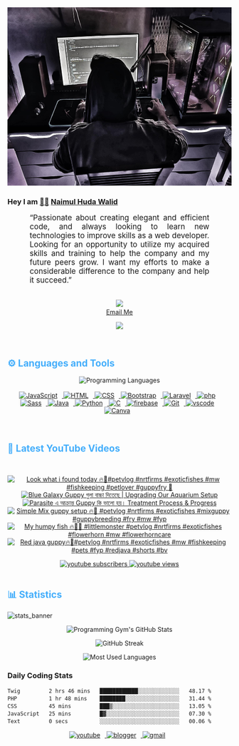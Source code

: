<!-- ![github_cover_banner](https://www.digitalsolutionservices.com/img/services/web%20development.gif)-->

<div align="center" style="display:block;">
    <img height="400px" width="100%" alt="github cover banner" src="https://raw.githubusercontent.com/NaimulHudaWalid/NaimulHudaWalid/main/272276268_3114779035434264_920860974401480824_n.jpg"/> 
</div>

### Hey I am [👨🏻‍][facebook] [Naimul Huda Walid][youtube]



<p align:"center" style="text-align: justify; margin: 0 50px; font-size: 17px;" >
   “Passionate about creating elegant and efficient code, and always looking to learn new technologies to improve skills as a web developer. Looking for an opportunity to utilize my acquired skills and training to help the company and my future peers grow. I want my efforts to make a considerable difference to the company and help it succeed.”
<br>
<br>
<div align="center">

![](https://visitor-badge.glitch.me/badge?page_id=NaimulHudaWalid)
    <br />
[Email Me](mailto:dev.naimulhuda@gmail.com)
</div>
</p>
<!-- Typing SVG by DenverCoder1 - https://github.com/DenverCoder1/readme-typing-svg -->
<p align="center">
<!--   <a href="https://github.com/DenverCoder1/readme-typing-svg"> -->
    <img src="https://readme-typing-svg.herokuapp.com?color=E22FE4&width=380&height=45&lines=Open-Source+Enthusiast;Learning+In+Public;Empowering+Others;Nice+To+Meet+You+...&center=true"></a>

</p>
<br>
<!-- Languages and Tools -->

<h2 style="color: #44AEFB">⚙️ Languages and Tools</h2>
<div align="center" style="display:block;">
    <img width="100px" alt="Programming Languages" src="https://user-images.githubusercontent.com/78341798/194531121-47b0119a-ce00-439d-b586-125f86acb098.png"/> 
</div>
<br>   
<!-- Icons Resources -->
<!-- https://devicon.dev/ -->
<!-- https://cdn.jsdelivr.net/npm/simple-icons@v3/icons/ -->
<div align="center">
  <a href="https://developer.mozilla.org/en-US/docs/Web/JavaScript" target="_blank" rel="noreferrer">
      <img  alt="JavaScript" height="50px" style="padding-right:10px;" src="https://cdn.jsdelivr.net/gh/devicons/devicon/icons/javascript/javascript-plain.svg"/>
  </a>
  
 
  <a href="https://developer.mozilla.org/en-US/docs/Web/HTML" target="_blank" rel="noreferrer">
      <img  alt="HTML" height="50px" style="padding-right:10px;" src="https://cdn.jsdelivr.net/gh/devicons/devicon/icons/html5/html5-original.svg"/>
  </a>
  <a href="https://developer.mozilla.org/en-US/docs/Web/CSS" target="_blank" rel="noreferrer">
      <img  alt="CSS" height="50px" style="padding-right:10px;" src="https://cdn.jsdelivr.net/gh/devicons/devicon/icons/css3/css3-original.svg"/>
  </a>
  <a href="https://getbootstrap.com/" target="_blank" rel="noreferrer">
      <img  alt="Bootstrap" height="50px" style="padding-right:10px;" src="https://cdn.jsdelivr.net/gh/devicons/devicon/icons/bootstrap/bootstrap-original.svg"/>
  </a> 
  <a href="https://laravel.com/" target="_blank" rel="noreferrer">
      <img  alt="Laravel" height="50px" style="padding-right:10px;" src="https://cdn.jsdelivr.net/gh/devicons/devicon/icons/laravel/laravel-plain.svg"/>
  </a>
  <a href="https://www.php.net/" target="_blank" rel="noreferrer">
      <img  alt="php" height="50px" style="padding-right:10px;" src="https://cdn.jsdelivr.net/gh/devicons/devicon/icons/php/php-original.svg"/>
  </a>
  <a href="https://sass-lang.com/" target="_blank" rel="noreferrer">
      <img  alt="Sass" height="50px" style="padding-right:10px;" src="https://cdn.jsdelivr.net/gh/devicons/devicon/icons/sass/sass-original.svg"/>
  </a>
  <a href="https://www.java.com/en/" target="_blank" rel="noreferrer">
      <img  alt="Java" height="50px" style="padding-right:10px;" src="https://cdn.jsdelivr.net/gh/devicons/devicon/icons/java/java-original.svg"/>
  </a>    
  <a href="https://www.python.org/" target="_blank" rel="noreferrer">
      <img  alt="Python" height="50px" style="padding-right:10px;" src="https://cdn.jsdelivr.net/gh/devicons/devicon/icons/python/python-original.svg"/>
  </a>
  <a href="https://www.cprogramming.com/" target="_blank" rel="noreferrer">
      <img  alt="C" height="50px" style="padding-right:10px;" src="https://cdn.jsdelivr.net/gh/devicons/devicon/icons/c/c-original.svg"/>
  </a>
  
  <a href="https://firebase.google.com/" target="_blank" rel="noreferrer">
      <img  alt="firebase" height="50px" style="padding-right:10px;" src="https://cdn.jsdelivr.net/gh/devicons/devicon/icons/firebase/firebase-plain.svg"/>
  </a>
 
  <a href="https://git-scm.com/" target="_blank" rel="noreferrer">
      <img  alt="Git" height="50px" style="padding-right:10px;" src="https://cdn.jsdelivr.net/gh/devicons/devicon/icons/git/git-original.svg"/>
  </a>
  
  <a href="https://code.visualstudio.com/" target="_blank" rel="noreferrer">
      <img  alt="vscode" height="50px" style="padding-right:10px;"src="https://cdn.jsdelivr.net/gh/devicons/devicon/icons/vscode/vscode-original.svg"/>
  </a>
  <a href="https://www.canva.com/" target="_blank" rel="noreferrer">
      <img  alt="Canva" height="50px" style="padding-right:10px;" src="https://cdn.jsdelivr.net/gh/devicons/devicon/icons/canva/canva-original.svg"/> 
  </a>
</div>
<br>
<br>

<!-- Latest YouTube Videos -->

<h2 style="color: #44AEFB">🎦 Latest YouTube Videos</h2>
<br />

<!-- Resource/Reference: https://github.com/DenverCoder1/github-readme-youtube-cards -->
<div class="youtube videos cards" align="center">

<!-- BEGIN YOUTUBE-CARDS -->
[![Look what i found today 🔥🖤#petvlog #nrtfirms #exoticfishes #mw #fishkeeping #petlover #guppyfry 💯](https://ytcards.demolab.com/?id=FC5zH7Ts9G4&title=Look+what+i+found+today+%F0%9F%94%A5%F0%9F%96%A4%23petvlog+%23nrtfirms+%23exoticfishes+%23mw+%23fishkeeping+%23petlover+%23guppyfry+%F0%9F%92%AF&lang=en&timestamp=1711705249&background_color=%230d1117&title_color=%23ffffff&stats_color=%23dedede&max_title_lines=1&width=250&border_radius=5 "Look what i found today 🔥🖤#petvlog #nrtfirms #exoticfishes #mw #fishkeeping #petlover #guppyfry 💯")](https://www.youtube.com/watch?v=FC5zH7Ts9G4)
[![Blue Galaxy Guppy গুলা বাচ্চা দিতেছে | Upgrading Our Aquarium Setup](https://ytcards.demolab.com/?id=WJIkFUM2bG4&title=Blue+Galaxy+Guppy+%E0%A6%97%E0%A7%81%E0%A6%B2%E0%A6%BE+%E0%A6%AC%E0%A6%BE%E0%A6%9A%E0%A7%8D%E0%A6%9A%E0%A6%BE+%E0%A6%A6%E0%A6%BF%E0%A6%A4%E0%A7%87%E0%A6%9B%E0%A7%87+%7C+Upgrading+Our+Aquarium+Setup&lang=en&timestamp=1711661398&background_color=%230d1117&title_color=%23ffffff&stats_color=%23dedede&max_title_lines=1&width=250&border_radius=5 "Blue Galaxy Guppy গুলা বাচ্চা দিতেছে | Upgrading Our Aquarium Setup")](https://www.youtube.com/watch?v=WJIkFUM2bG4)
[![Parasite এ আক্রান্ত Guppy কি ভালো হয়।  Treatment Process & Progress](https://ytcards.demolab.com/?id=6SzGDERkXRU&title=Parasite+%E0%A6%8F+%E0%A6%86%E0%A6%95%E0%A7%8D%E0%A6%B0%E0%A6%BE%E0%A6%A8%E0%A7%8D%E0%A6%A4+Guppy+%E0%A6%95%E0%A6%BF+%E0%A6%AD%E0%A6%BE%E0%A6%B2%E0%A7%8B+%E0%A6%B9%E0%A6%AF%E0%A6%BC%E0%A5%A4++Treatment+Process+%26+Progress&lang=en&timestamp=1711587347&background_color=%230d1117&title_color=%23ffffff&stats_color=%23dedede&max_title_lines=1&width=250&border_radius=5 "Parasite এ আক্রান্ত Guppy কি ভালো হয়।  Treatment Process & Progress")](https://www.youtube.com/watch?v=6SzGDERkXRU)
[![Simple Mix guppy setup 🔥🖤 #petvlog #nrtfirms #exoticfishes #mixguppy #guppybreeding #fry #mw #fyp](https://ytcards.demolab.com/?id=VtDj3WnyL28&title=Simple+Mix+guppy+setup+%F0%9F%94%A5%F0%9F%96%A4+%23petvlog+%23nrtfirms+%23exoticfishes+%23mixguppy+%23guppybreeding+%23fry+%23mw+%23fyp&lang=en&timestamp=1711570100&background_color=%230d1117&title_color=%23ffffff&stats_color=%23dedede&max_title_lines=1&width=250&border_radius=5 "Simple Mix guppy setup 🔥🖤 #petvlog #nrtfirms #exoticfishes #mixguppy #guppybreeding #fry #mw #fyp")](https://www.youtube.com/watch?v=VtDj3WnyL28)
[![My humpy fish 🔥🖤😈 #littlemonster #petvlog #nrtfirms #exoticfishes #flowerhorn #mw #flowerhorncare](https://ytcards.demolab.com/?id=DkFD-YWffeM&title=My+humpy+fish+%F0%9F%94%A5%F0%9F%96%A4%F0%9F%98%88+%23littlemonster+%23petvlog+%23nrtfirms+%23exoticfishes+%23flowerhorn+%23mw+%23flowerhorncare&lang=en&timestamp=1711498396&background_color=%230d1117&title_color=%23ffffff&stats_color=%23dedede&max_title_lines=1&width=250&border_radius=5 "My humpy fish 🔥🖤😈 #littlemonster #petvlog #nrtfirms #exoticfishes #flowerhorn #mw #flowerhorncare")](https://www.youtube.com/watch?v=DkFD-YWffeM)
[![Red java guppy🔥🖤#petvlog #nrtfirms #exoticfishes #mw #fishkeeping #pets #fyp #redjava #shorts #bv](https://ytcards.demolab.com/?id=HhIBIrricWo&title=Red+java+guppy%F0%9F%94%A5%F0%9F%96%A4%23petvlog+%23nrtfirms+%23exoticfishes+%23mw+%23fishkeeping+%23pets+%23fyp+%23redjava+%23shorts+%23bv&lang=en&timestamp=1711462449&background_color=%230d1117&title_color=%23ffffff&stats_color=%23dedede&max_title_lines=1&width=250&border_radius=5 "Red java guppy🔥🖤#petvlog #nrtfirms #exoticfishes #mw #fishkeeping #pets #fyp #redjava #shorts #bv")](https://www.youtube.com/watch?v=HhIBIrricWo)
<!-- END YOUTUBE-CARDS -->
</div>

<!-- Begin Youtube Buttons -->
<!-- Resource/Reference:  https://github.com/DenverCoder1/custom-icon-badges -->
<div class="youtube buttons" align="center">
    <a href="https://www.youtube.com/channel/UCa3YaFwzSII0kKg3Nads2dQ"  target="_blank">
        <img alt="youtube subscribers" src="https://img.shields.io/youtube/channel/subscribers/UCa3YaFwzSII0kKg3Nads2dQ?logo=youtube&logoColor=red&style=for-the-badge"/>
    </a> 
    <a href="https://www.youtube.com/channel/UCa3YaFwzSII0kKg3Nads2dQ"  target="_blank">
        <img alt="youtube views" src="https://custom-icon-badges.demolab.com/youtube/channel/views/UCa3YaFwzSII0kKg3Nads2dQ?color=%23E05D44&logo=eye&logoColor=white&style=for-the-badge&labelColor=#555555"/>
    </a> 
</div>
<br>
<!-- End Youtube Buttons -->

<!-- Statistics -->

<h2 style="color: #44AEFB">📊 Statistics</h2>

![stats_banner](https://user-images.githubusercontent.com/78341798/194534778-d662496c-ae00-4e8d-ae9b-b90912054e7f.gif)

<!-- Begin Stats Cards -->
<!-- Resources:  -->
<!-- Github & Languages Stats: https://github.com/naimul15-12090/github-readme-stats --> 
<!-- Streak Stats: https://github.com/denvercoder1/github-readme-streak-stats -->
<!-- Change the value after ?username= to your GitHub username. -->
<div class="stats" align="center">

![Programming Gym's GitHub Stats](https://github-readme-stats.vercel.app/api?username=NaimulHudaWalid&hide=stars&count_private=true&show_icons=true&theme=algolia&border_radius=20)

![GitHub Streak](https://streak-stats.demolab.com?user=NaimulHudaWalid&count_private=true&theme=algolia&border_radius=22)

![Most Used Languages](https://github-readme-stats.vercel.app/api/top-langs/?username=NaimulHudaWalid&langs_count=8&layout=compact&show_icons=true&theme=algolia&border_radius=20)
    
<!-- ![Top Langs](https://github-readme-stats.vercel.app/api/top-langs/?username=naimul15-12090&langs_count=8) -->
<!-- [![Top Langs](https://github-readme-stats.vercel.app/api/top-langs/?username=naimul15-12090&layout=compact)](https://github.com/anuraghazra/github-readme-stats)
 -->
    
</div>
<!--  End Stats Cards -->



### Daily Coding Stats
<!--START_SECTION:waka-->

```txt
Twig         2 hrs 46 mins   ████████████░░░░░░░░░░░░░   48.17 %
PHP          1 hr 48 mins    ████████░░░░░░░░░░░░░░░░░   31.44 %
CSS          45 mins         ███▒░░░░░░░░░░░░░░░░░░░░░   13.05 %
JavaScript   25 mins         █▓░░░░░░░░░░░░░░░░░░░░░░░   07.30 %
Text         0 secs          ░░░░░░░░░░░░░░░░░░░░░░░░░   00.06 %
```

<!--END_SECTION:waka-->
<!-- Begin Footer -->
<!-- Icons Resources -->
<!-- https://devicon.dev/ -->
<div class="footer" align="center" style="margin:15px;">
    <a href="https://www.youtube.com/channel/UCa3YaFwzSII0kKg3Nads2dQ" target="_blank">
        <img  style="margin:0 10px 10px 0;" src="https://user-images.githubusercontent.com/78341798/194531650-698ef1b1-9cbd-4b4f-96ef-5a2ec4b5d7e6.svg" alt="youtube" width="40px"/>
    </a>
    <a href="https://www.linkedin.com/in/naimulhudawalid/" target="_blank">
        <img style="margin:0 10px 10px 0;" src="https://user-images.githubusercontent.com/78341798/194531458-b5dfeb1b-bad5-4dfa-909a-2e402262db9a.svg" alt="blogger" width="40px"/>
    </a>
    <a href="mailto:dev.naimulhuda@gmail.com" target="_blank">
        <img style="margin:0 10px 10px 0;" src="https://user-images.githubusercontent.com/78341798/194531383-ddb2b774-5bb9-491c-b601-4a4a7d9792fb.svg" alt="gmail" width="40px"/>
    </a>
</div>
<!-- End Footer -->

[youtube]: https://www.youtube.com/channel/UCa3YaFwzSII0kKg3Nads2dQ
[facebook]: https://www.facebook.com/profile.php?id=100007065945838
